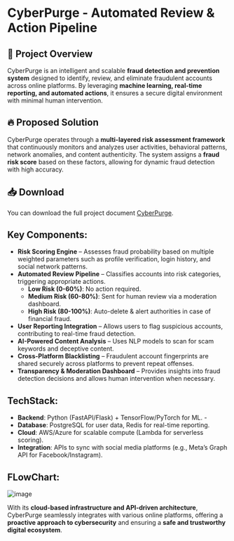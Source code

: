 # CyberPurge - Automated Review & Action Pipeline


## 🚀 Project Overview
CyberPurge is an intelligent and scalable **fraud detection and prevention system** designed to identify, review, and eliminate fraudulent accounts across online platforms. By leveraging **machine learning, real-time reporting, and automated actions**, it ensures a secure digital environment with minimal human intervention.

## 🔥 Proposed Solution
CyberPurge operates through a **multi-layered risk assessment framework** that continuously monitors and analyzes user activities, behavioral patterns, network anomalies, and content authenticity. The system assigns a **fraud risk score** based on these factors, allowing for dynamic fraud detection with high accuracy.

## 📥 Download
You can download the full project document [CyberPurge](CyberPurge.docx).

## Key Components:
- **Risk Scoring Engine** – Assesses fraud probability based on multiple weighted parameters such as profile verification, login history, and social network patterns.
- **Automated Review Pipeline** – Classifies accounts into risk categories, triggering appropriate actions.
  - **Low Risk (0-60%)**: No action required.
  - **Medium Risk (60-80%)**: Sent for human review via a moderation dashboard.
  - **High Risk (80-100%)**: Auto-delete & alert authorities in case of financial fraud.
- **User Reporting Integration** – Allows users to flag suspicious accounts, contributing to real-time fraud detection.
- **AI-Powered Content Analysis** – Uses NLP models to scan for scam keywords and deceptive content.
- **Cross-Platform Blacklisting** – Fraudulent account fingerprints are shared securely across platforms to prevent repeat offenses.
- **Transparency & Moderation Dashboard** – Provides insights into fraud detection decisions and allows human intervention when necessary.

## TechStack:

- **Backend**: Python (FastAPI/Flask) + TensorFlow/PyTorch for ML. -
- **Database**: PostgreSQL for user data, Redis for real-time reporting.
- **Cloud**: AWS/Azure for scalable compute (Lambda for serverless scoring).
- **Integration**: APIs to sync with social media platforms (e.g., Meta’s Graph API for 
Facebook/Instagram).

## FLowChart:

![image](https://github.com/user-attachments/assets/68f881fc-89a9-4985-83ed-e8e2ce29a1fa)

With its **cloud-based infrastructure and API-driven architecture**, CyberPurge seamlessly integrates with various online platforms, offering a **proactive approach to cybersecurity** and ensuring a **safe and trustworthy digital ecosystem**.


